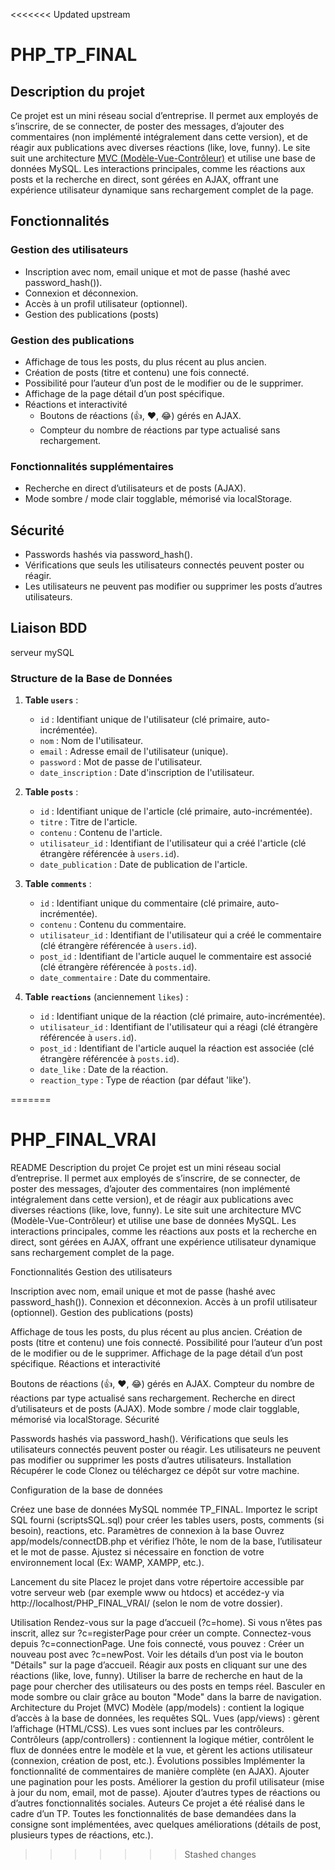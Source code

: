 <<<<<<< Updated upstream
# PHP_TP_FINAL
## Description du projet
Ce projet est un mini réseau social d’entreprise. Il permet aux employés de s’inscrire, de se connecter, de poster des messages, d’ajouter des commentaires (non implémenté intégralement dans cette version), et de réagir aux publications avec diverses réactions (like, love, funny). Le site suit une architecture [MVC (Modèle-Vue-Contrôleur)](https://github.com/ntilleul/PHP_FINAL_VRAI/tree/main/app) et utilise une base de données MySQL. Les interactions principales, comme les réactions aux posts et la recherche en direct, sont gérées en AJAX, offrant une expérience utilisateur dynamique sans rechargement complet de la page.
## Fonctionnalités
### Gestion des utilisateurs
- Inscription avec nom, email unique et mot de passe (hashé avec password_hash()).
- Connexion et déconnexion.
- Accès à un profil utilisateur (optionnel).
- Gestion des publications (posts)

### Gestion des publications
- Affichage de tous les posts, du plus récent au plus ancien.
- Création de posts (titre et contenu) une fois connecté.
- Possibilité pour l’auteur d’un post de le modifier ou de le supprimer.
- Affichage de la page détail d’un post spécifique.
- Réactions et interactivité
    - Boutons de réactions (👍, ❤️, 😂) gérés en AJAX.
    - Compteur du nombre de réactions par type actualisé sans rechargement.
### Fonctionnalités supplémentaires
- Recherche en direct d’utilisateurs et de posts (AJAX).
- Mode sombre / mode clair togglable, mémorisé via localStorage.

## Sécurité
- Passwords hashés via password_hash().
- Vérifications que seuls les utilisateurs connectés peuvent poster ou réagir.
- Les utilisateurs ne peuvent pas modifier ou supprimer les posts d’autres utilisateurs.

## Liaison BDD
serveur mySQL
### Structure de la Base de Données

1. **Table `users`** :
    - `id` : Identifiant unique de l'utilisateur (clé primaire, auto-incrémentée).
    - `nom` : Nom de l'utilisateur.
    - `email` : Adresse email de l'utilisateur (unique).
    - `password` : Mot de passe de l'utilisateur.
    - `date_inscription` : Date d'inscription de l'utilisateur.

2. **Table `posts`** :
    - `id` : Identifiant unique de l'article (clé primaire, auto-incrémentée).
    - `titre` : Titre de l'article.
    - `contenu` : Contenu de l'article.
    - `utilisateur_id` : Identifiant de l'utilisateur qui a créé l'article (clé étrangère référencée à `users.id`).
    - `date_publication` : Date de publication de l'article.

3. **Table `comments`** :
    - `id` : Identifiant unique du commentaire (clé primaire, auto-incrémentée).
    - `contenu` : Contenu du commentaire.
    - `utilisateur_id` : Identifiant de l'utilisateur qui a créé le commentaire (clé étrangère référencée à `users.id`).
    - `post_id` : Identifiant de l'article auquel le commentaire est associé (clé étrangère référencée à `posts.id`).
    - `date_commentaire` : Date du commentaire.

4. **Table `reactions`** (anciennement `likes`) :
    - `id` : Identifiant unique de la réaction (clé primaire, auto-incrémentée).
    - `utilisateur_id` : Identifiant de l'utilisateur qui a réagi (clé étrangère référencée à `users.id`).
    - `post_id` : Identifiant de l'article auquel la réaction est associée (clé étrangère référencée à `posts.id`).
    - `date_like` : Date de la réaction.
    - `reaction_type` : Type de réaction (par défaut 'like').
 

=======
# PHP_FINAL_VRAI
README
Description du projet
Ce projet est un mini réseau social d’entreprise. Il permet aux employés de s’inscrire, de se connecter, de poster des messages, d’ajouter des commentaires (non implémenté intégralement dans cette version), et de réagir aux publications avec diverses réactions (like, love, funny). Le site suit une architecture MVC (Modèle-Vue-Contrôleur) et utilise une base de données MySQL. Les interactions principales, comme les réactions aux posts et la recherche en direct, sont gérées en AJAX, offrant une expérience utilisateur dynamique sans rechargement complet de la page.

Fonctionnalités
Gestion des utilisateurs

Inscription avec nom, email unique et mot de passe (hashé avec password_hash()).
Connexion et déconnexion.
Accès à un profil utilisateur (optionnel).
Gestion des publications (posts)

Affichage de tous les posts, du plus récent au plus ancien.
Création de posts (titre et contenu) une fois connecté.
Possibilité pour l’auteur d’un post de le modifier ou de le supprimer.
Affichage de la page détail d’un post spécifique.
Réactions et interactivité

Boutons de réactions (👍, ❤️, 😂) gérés en AJAX.
Compteur du nombre de réactions par type actualisé sans rechargement.
Recherche en direct d’utilisateurs et de posts (AJAX).
Mode sombre / mode clair togglable, mémorisé via localStorage.
Sécurité

Passwords hashés via password_hash().
Vérifications que seuls les utilisateurs connectés peuvent poster ou réagir.
Les utilisateurs ne peuvent pas modifier ou supprimer les posts d’autres utilisateurs.
Installation
Récupérer le code
Clonez ou téléchargez ce dépôt sur votre machine.

Configuration de la base de données

Créez une base de données MySQL nommée TP_FINAL.
Importez le script SQL fourni (scriptsSQL.sql) pour créer les tables users, posts, comments (si besoin), reactions, etc.
Paramètres de connexion à la base
Ouvrez app/models/connectDB.php et vérifiez l’hôte, le nom de la base, l’utilisateur et le mot de passe. Ajustez si nécessaire en fonction de votre environnement local (Ex: WAMP, XAMPP, etc.).

Lancement du site
Placez le projet dans votre répertoire accessible par votre serveur web (par exemple www ou htdocs) et accédez-y via http://localhost/PHP_FINAL_VRAI/ (selon le nom de votre dossier).

Utilisation
Rendez-vous sur la page d’accueil (?c=home).
Si vous n’êtes pas inscrit, allez sur ?c=registerPage pour créer un compte.
Connectez-vous depuis ?c=connectionPage.
Une fois connecté, vous pouvez :
Créer un nouveau post avec ?c=newPost.
Voir les détails d’un post via le bouton "Détails" sur la page d’accueil.
Réagir aux posts en cliquant sur une des réactions (like, love, funny).
Utiliser la barre de recherche en haut de la page pour chercher des utilisateurs ou des posts en temps réel.
Basculer en mode sombre ou clair grâce au bouton "Mode" dans la barre de navigation.
Architecture du Projet (MVC)
Modèle (app/models) : contient la logique d’accès à la base de données, les requêtes SQL.
Vues (app/views) : gèrent l’affichage (HTML/CSS). Les vues sont inclues par les contrôleurs.
Contrôleurs (app/controllers) : contiennent la logique métier, contrôlent le flux de données entre le modèle et la vue, et gèrent les actions utilisateur (connexion, création de post, etc.).
Évolutions possibles
Implémenter la fonctionnalité de commentaires de manière complète (en AJAX).
Ajouter une pagination pour les posts.
Améliorer la gestion du profil utilisateur (mise à jour du nom, email, mot de passe).
Ajouter d’autres types de réactions ou d’autres fonctionnalités sociales.
Auteurs
Ce projet a été réalisé dans le cadre d’un TP. Toutes les fonctionnalités de base demandées dans la consigne sont implémentées, avec quelques améliorations (détails de post, plusieurs types de réactions, etc.).
>>>>>>> Stashed changes
